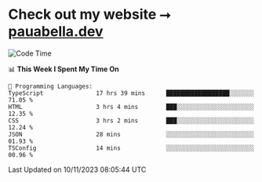 # Check out my website ⭢ [pauabella.dev](https://pauabella.dev)

<!--START_SECTION:waka-->
![Code Time](http://img.shields.io/badge/Code%20Time-2%2C659%20hrs%207%20mins-blue)

📊 **This Week I Spent My Time On** 

```text
💬 Programming Languages: 
TypeScript               17 hrs 39 mins      ██████████████████░░░░░░░   71.05 % 
HTML                     3 hrs 4 mins        ███░░░░░░░░░░░░░░░░░░░░░░   12.35 % 
CSS                      3 hrs 2 mins        ███░░░░░░░░░░░░░░░░░░░░░░   12.24 % 
JSON                     28 mins             ░░░░░░░░░░░░░░░░░░░░░░░░░   01.93 % 
TSConfig                 14 mins             ░░░░░░░░░░░░░░░░░░░░░░░░░   00.96 % 
```


 Last Updated on 10/11/2023 08:05:44 UTC
<!--END_SECTION:waka-->
